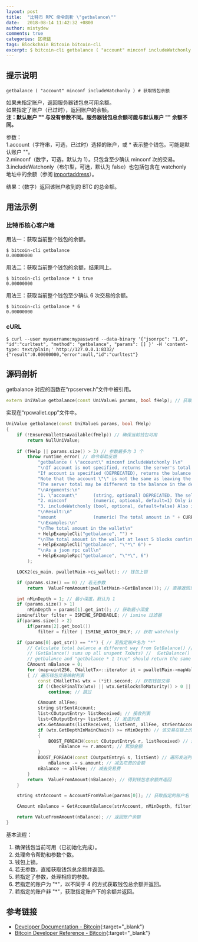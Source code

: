 ```yaml
---
layout: post
title:  "比特币 RPC 命令剖析 \"getbalance\""
date:   2018-08-14 11:42:32 +0800
author: mistydew
comments: true
categories: 区块链
tags: Blockchain Bitcoin bitcoin-cli
excerpt: $ bitcoin-cli getbalance ( "account" minconf includeWatchonly )
---
```

## 提示说明

```shell
getbalance ( "account" minconf includeWatchonly ) # 获取钱包余额
```

如果未指定账户，返回服务器钱包总可用余额。<br>
如果指定了账户（已过时），返回账户的余额。<br>
**注：默认账户 "" 与没有参数不同。服务器钱包总余额可能与默认账户 "" 余额不同。**

参数：<br>
1.account（字符串，可选，已过时）选择的账户，或 * 表示整个钱包。可能是默认账户 ""。<br>
2.minconf（数字，可选，默认为 1）。只包含至少确认 minconf 次的交易。<br>
3.includeWatchonly（布尔型，可选，默认为 false）也包括包含在 watchonly 地址中的余额（参阅 [importaddress](/blog/2018/06/bitcoin-rpc-command-importaddress.html)）。

结果：（数字）返回该账户收到的 BTC 的总金额。

## 用法示例

### 比特币核心客户端

用法一：获取当前整个钱包的余额。

```shell
$ bitcoin-cli getbalance
0.00000000
```

用法二：获取当前整个钱包的余额，结果同上。

```shell
$ bitcoin-cli getbalance * 1 true
0.00000000
```

用法三：获取当前整个钱包至少确认 6 次交易的余额。

```shell
$ bitcoin-cli getbalance * 6
0.00000000
```

### cURL

```shell
$ curl --user myusername:mypassword --data-binary '{"jsonrpc": "1.0", "id":"curltest", "method": "getbalance", "params": [] }' -H 'content-type: text/plain;' http://127.0.0.1:8332/
{"result":0.00000000,"error":null,"id":"curltest"}
```

## 源码剖析
getbalance 对应的函数在“rpcserver.h”文件中被引用。

```cpp
extern UniValue getbalance(const UniValue& params, bool fHelp); // 获取余额
```

实现在“rpcwallet.cpp”文件中。

```cpp
UniValue getbalance(const UniValue& params, bool fHelp)
{
    if (!EnsureWalletIsAvailable(fHelp)) // 确保当前钱包可用
        return NullUniValue;
    
    if (fHelp || params.size() > 3) // 参数最多为 3 个
        throw runtime_error( // 命令帮助反馈
            "getbalance ( \"account\" minconf includeWatchonly )\n"
            "\nIf account is not specified, returns the server's total available balance.\n"
            "If account is specified (DEPRECATED), returns the balance in the account.\n"
            "Note that the account \"\" is not the same as leaving the parameter out.\n"
            "The server total may be different to the balance in the default \"\" account.\n"
            "\nArguments:\n"
            "1. \"account\"      (string, optional) DEPRECATED. The selected account, or \"*\" for entire wallet. It may be the default account using \"\".\n"
            "2. minconf          (numeric, optional, default=1) Only include transactions confirmed at least this many times.\n"
            "3. includeWatchonly (bool, optional, default=false) Also include balance in watchonly addresses (see 'importaddress')\n"
            "\nResult:\n"
            "amount              (numeric) The total amount in " + CURRENCY_UNIT + " received for this account.\n"
            "\nExamples:\n"
            "\nThe total amount in the wallet\n"
            + HelpExampleCli("getbalance", "") +
            "\nThe total amount in the wallet at least 5 blocks confirmed\n"
            + HelpExampleCli("getbalance", "\"*\" 6") +
            "\nAs a json rpc call\n"
            + HelpExampleRpc("getbalance", "\"*\", 6")
        );

    LOCK2(cs_main, pwalletMain->cs_wallet); // 钱包上锁

    if (params.size() == 0) // 若无参数
        return  ValueFromAmount(pwalletMain->GetBalance()); // 直接返回当前整个钱包的余额

    int nMinDepth = 1; // 最小深度，默认为 1
    if (params.size() > 1)
        nMinDepth = params[1].get_int(); // 获取最小深度
    isminefilter filter = ISMINE_SPENDABLE; // ismine 过滤器
    if(params.size() > 2)
        if(params[2].get_bool())
            filter = filter | ISMINE_WATCH_ONLY; // 获取 watchonly

    if (params[0].get_str() == "*") { // 若指定账户名为 "*"
        // Calculate total balance a different way from GetBalance() // 以不同于 GetBalance() 的方式计算总余额
        // (GetBalance() sums up all unspent TxOuts) // （GetBalance() 总计全部未花费的输出）
        // getbalance and "getbalance * 1 true" should return the same number // getbalance 和 "getbalance * 1 true" 应该返回相同的数字
        CAmount nBalance = 0;
        for (map<uint256, CWalletTx>::iterator it = pwalletMain->mapWallet.begin(); it != pwalletMain->mapWallet.end(); ++it)
        { // 遍历钱包交易映射列表
            const CWalletTx& wtx = (*it).second; // 获取钱包交易
            if (!CheckFinalTx(wtx) || wtx.GetBlocksToMaturity() > 0 || wtx.GetDepthInMainChain() < 0) // 检测是否为最终交易 或 未成熟 或 所在链深度小于 0
                continue; // 跳过

            CAmount allFee;
            string strSentAccount;
            list<COutputEntry> listReceived; // 接收列表
            list<COutputEntry> listSent; // 发送列表
            wtx.GetAmounts(listReceived, listSent, allFee, strSentAccount, filter); // 获取相应的金额
            if (wtx.GetDepthInMainChain() >= nMinDepth) // 该交易在链上的深度大于等于最小深度
            {
                BOOST_FOREACH(const COutputEntry& r, listReceived) // 遍历接收列表
                    nBalance += r.amount; // 累加金额
            }
            BOOST_FOREACH(const COutputEntry& s, listSent) // 遍历发送列表
                nBalance -= s.amount; // 减去花费的金额
            nBalance -= allFee; // 减去交易费
        }
        return  ValueFromAmount(nBalance); // 得到钱包总余额并返回
    }

    string strAccount = AccountFromValue(params[0]); // 获取指定的账户名

    CAmount nBalance = GetAccountBalance(strAccount, nMinDepth, filter); // 获取账户余额

    return ValueFromAmount(nBalance); // 返回账户余额
}
```

基本流程：
1. 确保钱包当前可用（已初始化完成）。
2. 处理命令帮助和参数个数。
3. 钱包上锁。
4. 若无参数，直接获取钱包总余额并返回。
5. 若指定了参数，处理相应的参数。
6. 若指定的账户为 "*"，以不同于 4 的方式获取钱包总余额并返回。
7. 若指定的账户非 "*"，获取指定账户下的余额并返回。

## 参考链接

* [Developer Documentation - Bitcoin](https://bitcoin.org/en/developer-documentation){:target="_blank"}
* [Bitcoin Developer Reference - Bitcoin](https://bitcoin.org/en/developer-reference#getbalance){:target="_blank"}

